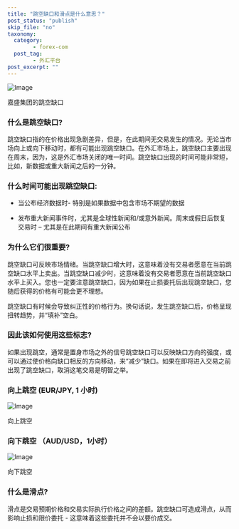 ```yaml
---
title: "跳空缺口和滑点是什么意思？"
post_status: "publish"
skip_file: "no"
taxonomy:
  category:
        - forex-com
  post_tag:
        - 外汇平台
post_excerpt: ""
---
```

![Image](https://cdn.fendou.la/tuoss/gap-slippage.png)

嘉盛集团的跳空缺口

### 什么是跳空缺口?

跳空缺口指的在价格出现急剧差异，但是，在此期间无交易发生的情况。无论当市场向上或向下移动时，都有可能出现跳空缺口。在外汇市场上，跳空缺口主要出现在周末，因为，这是外汇市场关闭的唯一时间。跳空缺口出现的时间可能非常短，比如，新数据或重大新闻之后的一分钟。

### 什么时间可能出现跳空缺口:

* 当公布经济数据时- 特别是如果数据中包含市场不期望的数据

* 发布重大新闻事件时，尤其是全球性新闻和/或意外新闻。周末或假日后恢复交易时 – 尤其是在此期间有重大新闻公布

### 为什么它们很重要?

跳空缺口可反映市场情绪。当跳空缺口增大时，这意味着没有交易者愿意在当前跳空缺口水平上卖出。当跳空缺口减少时，这意味着没有交易者愿意在当前跳空缺口水平上买入。您也一定要注意跳空缺口，因为如果在止损委托后出现跳空缺口，您随后获得的价格有可能会更不理想。

跳空缺口有时候会导致纠正性的价格行为。换句话说，发生跳空缺口后，价格呈现扭转趋势，并“填补”空白。

### 因此该如何使用这些标志?

如果出现跳空，通常是置身市场之外的信号跳空缺口可以反映缺口方向的强度，或可以通过使价格向缺口相反的方向移动，来“减少”缺口。如果在即将进入交易之前出现了跳空缺口，取消这笔交易是明智之举。

### 向上跳空 (EUR/JPY, 1 小时)

![Image](https://cdn.fendou.la/tuoss/UnderstandingMarketGaps.png)

向上跳空

### 向下跳空 （AUD/USD，1小时）

![Image](https://cdn.fendou.la/tuoss/UnderstandingMarketGapsAUDUSD.png)

向下跳空

### 什么是滑点?

滑点是交易预期价格和交易实际执行价格之间的差额。跳空缺口可造成滑点，从而影响止损和限价委托 - 这意味着这些委托并不会以要价成交。
